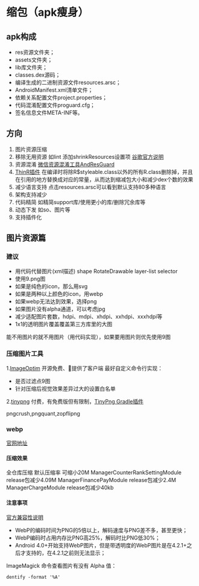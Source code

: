 # 缩包（apk瘦身）

## apk构成

* res资源文件夹；
* assets文件夹；
* lib库文件夹；
* classes.dex源码；
* 编译生成的二进制资源文件resources.arsc；
* AndroidManifest.xml清单文件；
* 依赖关系配置文件project.properties；
* 代码混淆配置文件proguard.cfg；
* 签名信息文件META-INF等。

## 方向

1. 图片资源压缩
2. 移除无用资源 如lint 添加shrinkResources设置项 [谷歌官方说明](https://developer.android.com/studio/build/shrink-code)
3. 资源混淆 [微信资源混淆工具AndResGuard](https://github.com/shwenzhang/AndResGuard)
4. [ThinR插件](https://github.com/meili/ThinRPlugin) 在编译时将除R$styleable.class以外的所有R.class删除掉，并且在引用的地方替换成对应的常量，从而达到缩减包大小和减少dex个数的效果
5. 减少语言支持 点击resources.arsc可以看到默认支持80多种语言
6. 架构支持减少
7. 代码精简 如精简support库/使用更小的库/删除冗余库等
8. 动态下发 如so、图片等
9. 支持插件化

## 图片资源篇

### 建议

* 用代码代替图片(xml描述) shape RotateDrawable layer-list selector
* 使用9.png图
* 如果是纯色的icon，那么用svg
* 如果是两种以上颜色的icon，用webp
* 如果webp无法达到效果，选择png
* 如果图片没有alpha通道，可以考虑jpg
* 减少适配图片套数，hdpi、mdpi、xhdpi、xxhdpi、xxxhdpi等
* 1x1的透明图片覆盖覆盖第三方库里的大图

能不用图片的就不用图片（用代码实现），如果要用图片则优先使用9图

### 压缩图片工具

1.[ImageOptim](https://imageoptim.com)
开源免费、提供了客户端
最好自定义命令行实现：

* 是否过滤点9图
* 针对压缩后视觉效果差异过大的设置白名单

2.[tinypng](https://tinypng.com/)
付费，有免费版但有限制，[TinyPng Gradle插件](https://github.com/meili/TinyPIC_Gradle_Plugin)

pngcrush,pngquant,zopflipng

### webp

[官网地址](https://developers.google.com/speed/webp/docs/cwebp)

#### 压缩效果

全仓库压缩 默认压缩率 可缩小20M
ManagerCounterRankSettingModule release包减少4.09M
ManagerFinancePayModule release包减少2.4M
ManagerChargeModule  release包减少40kb

#### 注意事项

[官方兼容性说明](https://developer.android.com/guide/appendix/media-formats.html)

* WebP的编码时间为PNG的5倍以上，解码速度与PNG差不多，甚至更快；
* WebP编码时占用内存比PNG高25%，解码时比PNG低30%；
* Android 4.0+开始支持WebP图片，但是带透明度的WebP图片是在4.2.1+之后才支持的，在4.2.1之前则无法显示；

ImageMagick 命令查看图片有没有 Alpha 值：

```shell
dentify -format '%A'
```
